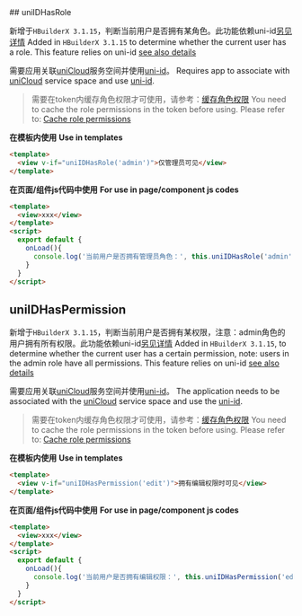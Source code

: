 <md-translatedByGoogle />
## uniIDHasRole

新增于`HBuilderX 3.1.15`，判断当前用户是否拥有某角色。此功能依赖uni-id[另见详情](https://uniapp.dcloud.io/uniCloud/uni-id)
Added in `HBuilderX 3.1.15` to determine whether the current user has a role. This feature relies on uni-id [see also details](https://uniapp.dcloud.io/uniCloud/uni-id)

需要应用关联[uniCloud](https://uniapp.dcloud.net.cn/uniCloud/README)服务空间并使用[uni-id](https://uniapp.dcloud.net.cn/uniCloud/uni-id)。
Requires app to associate with [uniCloud](https://uniapp.dcloud.net.cn/uniCloud/README) service space and use [uni-id](https://uniapp.dcloud.net.cn/uniCloud/uni-id ).

> 需要在token内缓存角色权限才可使用，请参考：[缓存角色权限](https://uniapp.dcloud.net.cn/uniCloud/uni-id?id=cachepermissionintoken)
> You need to cache the role permissions in the token before using. Please refer to: [Cache role permissions](https://uniapp.dcloud.net.cn/uniCloud/uni-id?id=cachepermissionintoken)

**在模板内使用**
**Use in templates**

```html
<template>
  <view v-if="uniIDHasRole('admin')">仅管理员可见</view>
</template>
```

**在页面/组件js代码中使用**
**For use in page/component js codes**

```html
<template>
  <view>xxx</view>
</template>
<script>
  export default {
    onLoad(){
      console.log('当前用户是否拥有管理员角色：', this.uniIDHasRole('admin'))
    }
  }
</script>
```

## uniIDHasPermission

新增于`HBuilderX 3.1.15`，判断当前用户是否拥有某权限，注意：admin角色的用户拥有所有权限。此功能依赖uni-id[另见详情](https://uniapp.dcloud.io/uniCloud/uni-id)
Added in `HBuilderX 3.1.15`, to determine whether the current user has a certain permission, note: users in the admin role have all permissions. This feature relies on uni-id [see also details](https://uniapp.dcloud.io/uniCloud/uni-id)

需要应用关联[uniCloud](https://uniapp.dcloud.net.cn/uniCloud/README)服务空间并使用[uni-id](https://uniapp.dcloud.net.cn/uniCloud/uni-id)。
The application needs to be associated with the [uniCloud](https://uniapp.dcloud.net.cn/uniCloud/README) service space and use the [uni-id](https://uniapp.dcloud.net.cn/uniCloud/uni-id ).

> 需要在token内缓存角色权限才可使用，请参考：[缓存角色权限](https://uniapp.dcloud.net.cn/uniCloud/uni-id?id=cachepermissionintoken)
> You need to cache the role permissions in the token before using. Please refer to: [Cache role permissions](https://uniapp.dcloud.net.cn/uniCloud/uni-id?id=cachepermissionintoken)

**在模板内使用**
**Use in templates**

```html
<template>
  <view v-if="uniIDHasPermission('edit')">拥有编辑权限时可见</view>
</template>
```

**在页面/组件js代码中使用**
**For use in page/component js codes**

```html
<template>
  <view>xxx</view>
</template>
<script>
  export default {
    onLoad(){
      console.log('当前用户是否拥有编辑权限：', this.uniIDHasPermission('edit'))
    }
  }
</script>
```